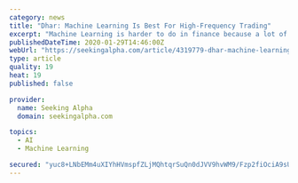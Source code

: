 ```yaml
---
category: news
title: "Dhar: Machine Learning Is Best For High-Frequency Trading"
excerpt: "Machine Learning is harder to do in finance because a lot of care has to go into formulating the problem and creating the data, says Vasant Dhar, founder of machine. The denser your data set becomes, the better off you are, which is why higher frequency trading is already machine based. The real sweet spot for machine learning is in the denser ..."
publishedDateTime: 2020-01-29T14:46:00Z
webUrl: "https://seekingalpha.com/article/4319779-dhar-machine-learning-is-best-for-high-frequency-trading"
type: article
quality: 19
heat: 19
published: false

provider:
  name: Seeking Alpha
  domain: seekingalpha.com

topics:
  - AI
  - Machine Learning

secured: "yuc8+LNbEMm4uXIYhHVmspfZLjMQhtqrSuQn0dJVV9hvWM9/Fzp2fiOciA9sUll7BQXf/sITKWFQ2WMN2q/JQbcurT2kTiFzekFalHh4TZExAcmiDkm97KsIjmcrLFhC8/4Lt4CdWw3d4TOhE3n7tNuywBO617BePIyoFV5YgKbtXgs9bfiD+o0yxR1paWM+Iw2g9zmJyLxaI8A9Eoyi1eUt+Iqo7Hz1WxVqr3aUZvBQB9CGJV6ajEswNK1sGg/3QogahVGKncdv3kACi/VeUKQ2K7P1PHaaqgs2veAts85YzNxU5P9xQbS8Z1BzKTbb;O+/aCjk56mjKfxILvRjPRg=="
---
```



